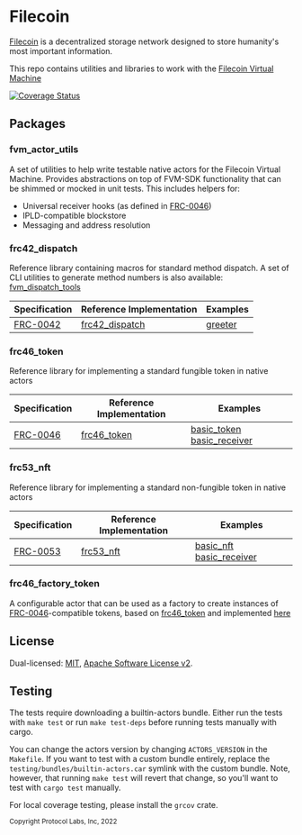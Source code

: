 # Filecoin

[Filecoin](https://filecoin.io) is a decentralized storage network designed to
store humanity's most important information.

This repo contains utilities and libraries to work with the
[Filecoin Virtual Machine](https://fvm.filecoin.io/)

[![Coverage Status](https://coveralls.io/repos/github/helix-onchain/filecoin/badge.svg?branch=main)](https://coveralls.io/github/helix-onchain/filecoin?branch=main)

## Packages

### fvm_actor_utils

A set of utilities to help write testable native actors for the Filecoin Virtual
Machine. Provides abstractions on top of FVM-SDK functionality that can be
shimmed or mocked in unit tests. This includes helpers for:

- Universal receiver hooks (as defined in
  [FRC-0046](https://github.com/filecoin-project/FIPs/blob/master/FRCs/frc-0046.md))
- IPLD-compatible blockstore
- Messaging and address resolution

### frc42_dispatch

Reference library containing macros for standard method dispatch. A set of CLI
utilities to generate method numbers is also available:
[fvm_dispatch_tools](./fvm_dispatch_tools/)

| Specification                                                                     | Reference Implementation                     | Examples                                         |
| --------------------------------------------------------------------------------- | -------------------------------------------- | ------------------------------------------------ |
| [FRC-0042](https://github.com/filecoin-project/FIPs/blob/master/FRCs/frc-0042.md) | [frc42_dispatch](./frc42_dispatch/README.md) | [greeter](./dispatch_examples/greeter/README.md) |

### frc46_token

Reference library for implementing a standard fungible token in native actors

| Specification                                                                     | Reference Implementation               | Examples                                                                                                                                               |
| --------------------------------------------------------------------------------- | -------------------------------------- | ------------------------------------------------------------------------------------------------------------------------------------------------------ |
| [FRC-0046](https://github.com/filecoin-project/FIPs/blob/master/FRCs/frc-0046.md) | [frc46_token](./frc46_token/README.md) | [basic_token](./testing/test_actors/actors/basic_token_actor/README.md) [basic_receiver](./testing/test_actors/actors/basic_receiving_actor/README.md) |

### frc53_nft

Reference library for implementing a standard non-fungible token in native
actors

| Specification                                                                     | Reference Implementation           | Examples                                                                                                                                           |
| --------------------------------------------------------------------------------- | ---------------------------------- | -------------------------------------------------------------------------------------------------------------------------------------------------- |
| [FRC-0053](https://github.com/filecoin-project/FIPs/blob/master/FRCs/frc-0053.md) | [frc53_nft](./frc53_nft/README.md) | [basic_nft](./testing/test_actors/actors/basic_nft_actor/README.md) [basic_receiver](./testing/test_actors/actors/basic_receiving_actor/README.md) |

### frc46_factory_token

A configurable actor that can be used as a factory to create instances of
[FRC-0046](https://github.com/filecoin-project/FIPs/blob/master/FRCs/frc-0046.md)-compatible
tokens, based on [frc46_token](./frc46_token/README.md) and implemented
[here](./testing/test_actors/actors/frc46_factory_token/)

## License

Dual-licensed: [MIT](./LICENSE-MIT),
[Apache Software License v2](./LICENSE-APACHE).

## Testing

The tests require downloading a builtin-actors bundle. Either run the tests with `make test` or run `make test-deps` before running tests manually with cargo.

You can change the actors version by changing `ACTORS_VERSION` in the `Makefile`. If you want to test with a custom bundle entirely, replace the `testing/bundles/builtin-actors.car` symlink with the custom bundle. Note, however, that running `make test` will revert that change, so you'll want to test with `cargo test` manually.

For local coverage testing, please install the `grcov` crate.

<sub>Copyright Protocol Labs, Inc, 2022</sub>
